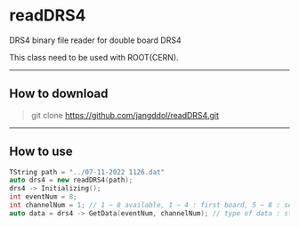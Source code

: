 # readDRS4
DRS4 binary file reader for double board DRS4

This class need to be used with ROOT(CERN).

-----------------------
## How to download
> git clone https://github.com/jangddol/readDRS4.git


-----------------------
## How to use
```C++
TString path = "../07-11-2022 1126.dat"
auto drs4 = new readDRS4(path);
drs4 -> Initializing();
int eventNum = 8;
int channelNum = 1; // 1 ~ 8 available, 1 ~ 4 : first board, 5 ~ 8 : second board
auto data = drs4 -> GetData(eventNum, channelNum); // type of data : std::vector<double>(1024)

```

